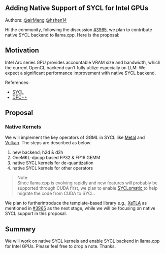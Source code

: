 <h2> Adding Native Support of SYCL for Intel GPUs </h2>

Authors: [@airMeng](https://github.com/airMeng) [@hshen14](https://github.com/hshen14)

Hi the community, following the discussion [#3965](https://github.com/ggerganov/llama.cpp/discussions/3965), we plan to contribute native SYCL backend to llama.cpp. Here is the proposal:

## Motivation

Intel Arc series GPU provides accountable VRAM size and bandwidth, which the current OpenCL backend can't fully utilize especially on LLM. We expect a significant performance improvement with native SYCL backend.

References:
* [SYCL](https://www.khronos.org/sycl/)
* [DPC++](https://www.intel.com/content/www/us/en/developer/tools/oneapi/data-parallel-c-plus-plus.html)

## Proposal

### Native Kernels

We will implement the key operators of GGML in SYCL like [Metal](https://github.com/ggerganov/llama.cpp/blob/master/ggml-metal.metal) and [Vulkan](https://github.com/ggerganov/llama.cpp/pull/2059). The steps are described as below:

1. new backend; h2d & d2h
2. OneMKL-dpcpp based FP32 & FP16 GEMM
3. native SYCL kernels for de-quantization
4. native SYCL kernels for other operators

>Note:
<br>Since llama.cpp is evolving rapidly and new features will probably be supported through CUDA first, we plan to enable [SYCLomatic ](https://github.com/oneapi-src/SYCLomatic) to help migrate the code from CUDA to SYCL.</br>

We plan to furtherintroduce the template-based library e.g., [XeTLA](https://github.com/intel/xetla) as mentioned in [#3965](https://github.com/ggerganov/llama.cpp/discussions/3965) as the next stage, while we will be focusing on native SYCL support in this proposal.

## Summary

We will work on native SYCL kernels and enable SYCL backend in llama.cpp for Intel GPUs. Please feel free to drop a note. Thanks.
